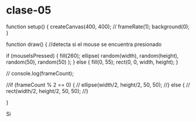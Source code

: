 # clase-05

function setup() {
  createCanvas(400, 400);
  // frameRate(1);
  background(0);
}

function draw() {
  //detecta si el mouse se encuentra presionado
  
  if (mouseIsPressed) {
    fill(260);
    ellipse(
      random(width),
      random(height),
      random(50),
      random(50)
            );
  } else {
    fill(0, 55);
    rect(0, 0, width, height);
  }
     
  // console.log(frameCount);
  
  //if (frameCount % 2 == 0) {
  //    ellipse(width/2, height/2, 50, 50);
  //} else {
  //  rect(width/2, height/2, 50, 50);
  //}
  

}

Si 
